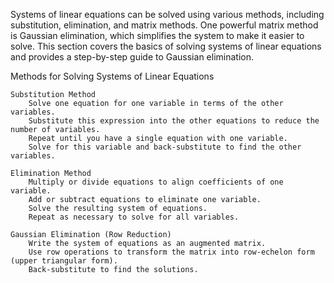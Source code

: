 Systems of linear equations can be solved using various methods, including substitution, elimination, and matrix methods. One powerful matrix method is Gaussian elimination, which simplifies the system to make it easier to solve. This section covers the basics of solving systems of linear equations and provides a step-by-step guide to Gaussian elimination.

Methods for Solving Systems of Linear Equations

    Substitution Method
        Solve one equation for one variable in terms of the other variables.
        Substitute this expression into the other equations to reduce the number of variables.
        Repeat until you have a single equation with one variable.
        Solve for this variable and back-substitute to find the other variables.

    Elimination Method
        Multiply or divide equations to align coefficients of one variable.
        Add or subtract equations to eliminate one variable.
        Solve the resulting system of equations.
        Repeat as necessary to solve for all variables.

    Gaussian Elimination (Row Reduction)
        Write the system of equations as an augmented matrix.
        Use row operations to transform the matrix into row-echelon form (upper triangular form).
        Back-substitute to find the solutions.

